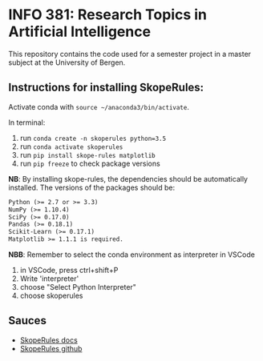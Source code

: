 # INFO 381: Research Topics in Artificial Intelligence

This repository contains the code used for a semester project in a master subject at the University of Bergen. 

## Instructions for installing SkopeRules:

Activate conda with `source ~/anaconda3/bin/activate`.

In terminal:

1. run `conda create -n skoperules python=3.5`
2. run `conda activate skoperules`
3. run `pip install skope-rules matplotlib`
4. run `pip freeze` to check package versions

**NB**: By installing skope-rules, the dependencies should be automatically installed. The versions of the packages should be:

```txt
Python (>= 2.7 or >= 3.3)
NumPy (>= 1.10.4)
SciPy (>= 0.17.0)
Pandas (>= 0.18.1)
Scikit-Learn (>= 0.17.1)
Matplotlib >= 1.1.1 is required.
```

**NBB**: Remember to select the conda environment as interpreter in VSCode

1. in VSCode, press ctrl+shift+P
2. Write 'interpreter'
3. choose "Select Python Interpreter"
4. choose skoperules

## Sauces

- [SkopeRules docs](https://skope-rules.readthedocs.io/en/latest/api.html)
- [SkopeRules github](https://github.com/scikit-learn-contrib/skope-rules)
